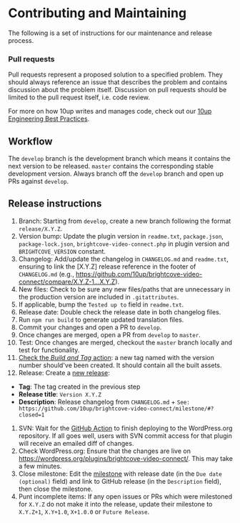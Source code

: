 # Contributing and Maintaining

The following is a set of instructions for our maintenance and release process.

### Pull requests

Pull requests represent a proposed solution to a specified problem.  They should always reference an issue that describes the problem and contains discussion about the problem itself.  Discussion on pull requests should be limited to the pull request itself, i.e. code review.

For more on how 10up writes and manages code, check out our [10up Engineering Best Practices](https://10up.github.io/Engineering-Best-Practices/).

## Workflow

The `develop` branch is the development branch which means it contains the next version to be released. `master` contains the corresponding stable development version. Always branch off the `develop` branch and open up PRs against `develop`.

## Release instructions

1. Branch: Starting from `develop`, create a new branch following the format `release/X.Y.Z`.
1. Version bump: Update the plugin version in `readme.txt`, `package.json`, `package-lock.json`, `brightcove-video-connect.php` in plugin version and `BRIGHTCOVE_VERSION` constant.
1. Changelog: Add/update the changelog in `CHANGELOG.md` and `readme.txt`, ensuring to link the [X.Y.Z] release reference in the footer of `CHANGELOG.md` (e.g., https://github.com/10up/brightcove-video-connect/compare/X.Y.Z-1...X.Y.Z).
1. New files: Check to be sure any new files/paths that are unnecessary in the production version are included in `.gitattributes`.
1. If applicable, bump the `Tested up to` field in `readme.txt`.
1. Release date: Double check the release date in both changelog files.
1. Run `npm run build` to generate updated translation files.
1. Commit your changes and open a PR to `develop`.
1. Once changes are merged, open a PR from `develop` to `master`.
1. Test: Once changes are merged, checkout the `master` branch locally and test for functionality.
1. [Check the _Build and Tag_ action](https://github.com/10up/brightcove-video-connect/actions/workflows/build-and-tag.yml): a new tag named with the version number should've been created. It should contain all the built assets.
1. Release: Create a [new release](https://github.com/10up/brightcove-video-connect/releases/new):
  * **Tag**: The tag created in the previous step
  * **Release title**: `Version X.Y.Z`
  * **Description**: Release changelog from `CHANGELOG.md` + `See: https://github.com/10up/brightcove-video-connect/milestone/#?closed=1`
1. SVN: Wait for the [GitHub Action](https://github.com/10up/brightcove-video-connect/actions/workflows/push-deploy.yml) to finish deploying to the WordPress.org repository. If all goes well, users with SVN commit access for that plugin will receive an emailed diff of changes.
1. Check WordPress.org: Ensure that the changes are live on https://wordpress.org/plugins/brightcove-video-connect/. This may take a few minutes.
1. Close milestone: Edit the [milestone](https://github.com/10up/brightcove-video-connect/milestone/#) with release date (in the `Due date (optional)` field) and link to GitHub release (in the `Description` field), then close the milestone.
1. Punt incomplete items: If any open issues or PRs which were milestoned for `X.Y.Z` do not make it into the release, update their milestone to `X.Y.Z+1`, `X.Y+1.0`, `X+1.0.0` or `Future Release`.
